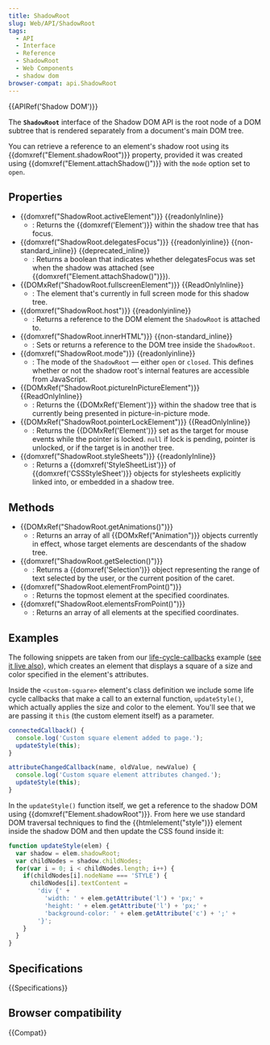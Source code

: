 ```yaml
---
title: ShadowRoot
slug: Web/API/ShadowRoot
tags:
  - API
  - Interface
  - Reference
  - ShadowRoot
  - Web Components
  - shadow dom
browser-compat: api.ShadowRoot
---
```

{{APIRef('Shadow DOM')}}

The **`ShadowRoot`** interface of the Shadow DOM API is the root node of a DOM subtree that is rendered separately from a document's main DOM tree.

You can retrieve a reference to an element's shadow root using its {{domxref("Element.shadowRoot")}} property, provided it was created using {{domxref("Element.attachShadow()")}} with the `mode` option set to `open`.

## Properties

- {{domxref("ShadowRoot.activeElement")}} {{readonlyInline}}
  - : Returns the {{domxref('Element')}} within the shadow tree that has focus.
- {{domxref("ShadowRoot.delegatesFocus")}} {{readonlyinline}} {{non-standard_inline}} {{deprecated_inline}}
  - : Returns a boolean that indicates whether delegatesFocus was set when the shadow was attached (see {{domxref("Element.attachShadow()")}}).
- {{DOMxRef("ShadowRoot.fullscreenElement")}} {{ReadOnlyInline}}
  - : The element that's currently in full screen mode for this shadow tree.
- {{domxref("ShadowRoot.host")}} {{readonlyinline}}
  - : Returns a reference to the DOM element the `ShadowRoot` is attached to.
- {{domxref("ShadowRoot.innerHTML")}} {{non-standard_inline}}
  - : Sets or returns a reference to the DOM tree inside the `ShadowRoot`.
- {{domxref("ShadowRoot.mode")}} {{readonlyinline}}
  - : The mode of the `ShadowRoot` — either `open` or `closed`. This defines whether or not the shadow root's internal features are accessible from JavaScript.
- {{DOMxRef("ShadowRoot.pictureInPictureElement")}} {{ReadOnlyInline}}
  - : Returns the {{DOMxRef('Element')}} within the shadow tree that is currently being presented in picture-in-picture mode.
- {{DOMxRef("ShadowRoot.pointerLockElement")}} {{ReadOnlyInline}}
  - : Returns the {{DOMxRef('Element')}} set as the target for mouse events while the pointer is locked. `null` if lock is pending, pointer is unlocked, or if the target is in another tree.
- {{domxref("ShadowRoot.styleSheets")}} {{readonlyInline}}
  - : Returns a {{domxref('StyleSheetList')}} of {{domxref('CSSStyleSheet')}} objects for stylesheets explicitly linked into, or embedded in a shadow tree.

## Methods

- {{DOMxRef("ShadowRoot.getAnimations()")}}
  - : Returns an array of all {{DOMxRef("Animation")}} objects currently in effect, whose target elements are descendants of the shadow tree.
- {{domxref("ShadowRoot.getSelection()")}}
  - : Returns a {{domxref('Selection')}} object representing the range of text selected by the user, or the current position of the caret.
- {{domxref("ShadowRoot.elementFromPoint()")}}
  - : Returns the topmost element at the specified coordinates.
- {{domxref("ShadowRoot.elementsFromPoint()")}}
  - : Returns an array of all elements at the specified coordinates.

## Examples

The following snippets are taken from our [life-cycle-callbacks](https://github.com/mdn/web-components-examples/tree/master/life-cycle-callbacks) example ([see it live also](https://mdn.github.io/web-components-examples/life-cycle-callbacks)), which creates an element that displays a square of a size and color specified in the element's attributes.

Inside the `<custom-square>` element's class definition we include some life cycle callbacks that make a call to an external function, `updateStyle()`, which actually applies the size and color to the element. You'll see that we are passing it `this` (the custom element itself) as a parameter.

```js
connectedCallback() {
  console.log('Custom square element added to page.');
  updateStyle(this);
}

attributeChangedCallback(name, oldValue, newValue) {
  console.log('Custom square element attributes changed.');
  updateStyle(this);
}
```

In the `updateStyle()` function itself, we get a reference to the shadow DOM using {{domxref("Element.shadowRoot")}}. From here we use standard DOM traversal techniques to find the {{htmlelement("style")}} element inside the shadow DOM and then update the CSS found inside it:

```js
function updateStyle(elem) {
  var shadow = elem.shadowRoot;
  var childNodes = shadow.childNodes;
  for(var i = 0; i < childNodes.length; i++) {
    if(childNodes[i].nodeName === 'STYLE') {
      childNodes[i].textContent =
        'div {' +
          'width: ' + elem.getAttribute('l') + 'px;' +
          'height: ' + elem.getAttribute('l') + 'px;' +
          'background-color: ' + elem.getAttribute('c') + ';' +
        '}';
    }
  }
}
```

## Specifications

{{Specifications}}

## Browser compatibility

{{Compat}}
